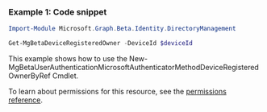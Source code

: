 ### Example 1: Code snippet

```powershell
Import-Module Microsoft.Graph.Beta.Identity.DirectoryManagement

Get-MgBetaDeviceRegisteredOwner -DeviceId $deviceId
```
This example shows how to use the New-MgBetaUserAuthenticationMicrosoftAuthenticatorMethodDeviceRegisteredOwnerByRef Cmdlet.

To learn about permissions for this resource, see the [permissions reference](/graph/permissions-reference).

